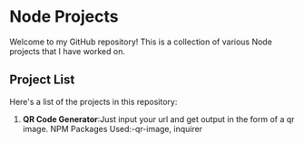 # Node Projects

Welcome to my GitHub repository! This is a collection of various Node projects that I have worked on.

## Project List

Here's a list of the projects in this repository:

1.  **QR Code Generator**:Just input your url and get output in the form of a qr image.
NPM Packages Used:-qr-image, inquirer

